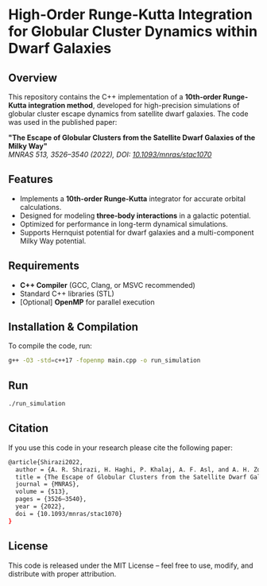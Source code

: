 # High-Order Runge-Kutta Integration for Globular Cluster Dynamics within Dwarf Galaxies

## Overview
This repository contains the C++ implementation of a **10th-order Runge-Kutta integration method**, developed for high-precision simulations of globular cluster escape dynamics from satellite dwarf galaxies. 
The code was used in the published paper:

**"The Escape of Globular Clusters from the Satellite Dwarf Galaxies of the Milky Way"**  
*MNRAS 513, 3526–3540 (2022), DOI: [10.1093/mnras/stac1070](https://doi.org/10.1093/mnras/stac1070)*


## Features
- Implements a **10th-order Runge-Kutta** integrator for accurate orbital calculations.
- Designed for modeling **three-body interactions** in a galactic potential.
- Optimized for performance in long-term dynamical simulations.
- Supports Hernquist potential for dwarf galaxies and a multi-component Milky Way potential.

## Requirements
- **C++ Compiler** (GCC, Clang, or MSVC recommended)
- Standard C++ libraries (STL)
- [Optional] **OpenMP** for parallel execution

## Installation & Compilation
To compile the code, run:
```sh
g++ -O3 -std=c++17 -fopenmp main.cpp -o run_simulation
```

## Run
```sh
./run_simulation
```

## Citation
If you use this code in your research please cite the following paper:
```sh
@article{Shirazi2022,
  author = {A. R. Shirazi, H. Haghi, P. Khalaj, A. F. Asl, and A. H. Zonoozi},
  title = {The Escape of Globular Clusters from the Satellite Dwarf Galaxies of the Milky Way},
  journal = {MNRAS},
  volume = {513},
  pages = {3526–3540},
  year = {2022},
  doi = {10.1093/mnras/stac1070}
}
```
## License
This code is released under the MIT License – feel free to use, modify, and distribute with proper attribution.
